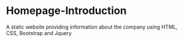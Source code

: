 # Homepage-Introduction
A static website providing information about the company using HTML, CSS, Bootstrap and Jquery

